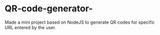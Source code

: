 # QR-code-generator-
Made a mini project based on NodeJS to generate QR codes for specific URL entered by the user.  
